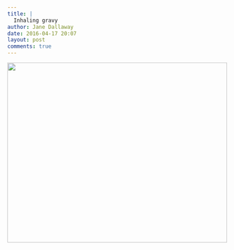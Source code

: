 ```yaml
---
title: |
  Inhaling gravy
author: Jane Dallaway
date: 2016-04-17 20:07
layout: post
comments: true
---
```


<div><a href="http://static.skitters.dallaway.com/FKtp_FullSizeRender.jpg"><img src="http://static.skitters.dallaway.com/FKtp_thumb_FullSizeRender.jpg" width="500" height="410"/></a></div>



  

      
